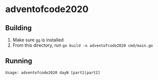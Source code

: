# adventofcode2020

## Building

1. Make sure [`go`](https://golang.org) is installed
1. From this directory, run `go build -o adventofcode2020 cmd/main.go`

## Running

`Usage: adventofcode2020 dayN [part1|part2]`
